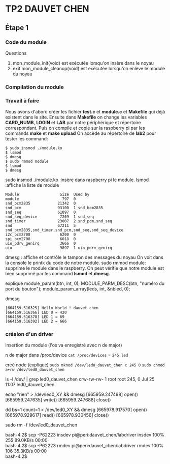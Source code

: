 # TP2 DAUVET CHEN

## Étape 1

### Code du module

Questions
1.  mon_module_init(void) est exécutée lorsqu'on insère dans le noyau
2.  exit mon_module_cleanup(void) est exécutée lorsqu'on enlève le module du noyau

### Compilation du module

### Travail à faire
Nous avons d'abord créer les fichier **test.c** et **module.c** et **Makefile** qui déjà existent dans le site.
Ensuite dans **Makefile** on change les variables **CARD_NUMB**, **LOGIN** et **LAB** par notre périphérique et répertoire correspondant.
Puis on compile et copie sur la raspberry pi par les commands **make** et **make upload**
On accède au répertoire de **lab2** pour tester les command:
```console
$ sudo insmod ./module.ko
$ lsmod
$ dmesg 
$ sudo rmmod module
$ lsmod
$ dmesg
```
 sudo insmod ./module.ko :insère dans raspberry pi le module.
 lsmod :affiche la liste de module
 ```
 Module                  Size  Used by
module                   797  0 
snd_bcm2835            21342  0 
snd_pcm                93100  1 snd_bcm2835
snd_seq                61097  0 
snd_seq_device          7209  1 snd_seq
snd_timer              23007  2 snd_pcm,snd_seq
snd                    67211  5 snd_bcm2835,snd_timer,snd_pcm,snd_seq,snd_seq_device
i2c_bcm2708             6200  0 
spi_bcm2708             6018  0 
uio_pdrv_genirq         3666  0 
uio                     9897  1 uio_pdrv_genirq

 ```
 dmesg : affiche et contrôle le tampon des messages du noyau
 On voit dans la console le printk du code de notre module.
 sudo rmmod module: supprime le module dans le raspberry.
 On peut vérifie que notre module est bien supprimé par les command **lsmod** et **dmesg**.


expliqué module_param(btn, int, 0);
MODULE_PARM_DESC(btn, "numéro du port du bouton"); module_param_array(leds, int, &nbled, 0);


dmesg

```console
[664159.516325] Hello World ! dauvet chen
[664159.516366] LED 0 = 420
[664159.516378] LED 1 = 69
[664159.516392] LED 2 = 666
```
### créaion d'un driver

insertion du module (l'os va enregistré avec n de major)

n de major dans /proc/device 
`cat /proc/devices` = `245 led`

créé node
(expliqué)
`sudo mknod /dev/led0_dauvet_chen c 245 0`
`sudo chmod a+rw /dev/led0_dauvet_chen`


ls -l /dev/ | grep led0_dauvet_chen
crw-rw-rw- 1 root root    245,   0 Jul 25 11:07 led0_dauvet_chen


echo "rien" > /dev/led0_XY && dmesg
[665959.247498] open()
[665959.247635] write()
[665959.247688] close()

dd bs=1 count=1 < /dev/led0_XY && dmesg
[665978.917570] open()
[665978.929617] read()
[665978.930456] close()

sudo rm -f /dev/led0_dauvet_chen

bash-4.2$ scp -P62223 insdev pi@peri:dauvet_chen/labdriver
insdev                                                                                                                                                                           100%  255    89.0KB/s   00:00    
bash-4.2$ scp -P62223 rmdev pi@peri:dauvet_chen/labdriver
rmdev                                                                                                                                                                            100%  106    35.3KB/s   00:00    
bash-4.2$ 












